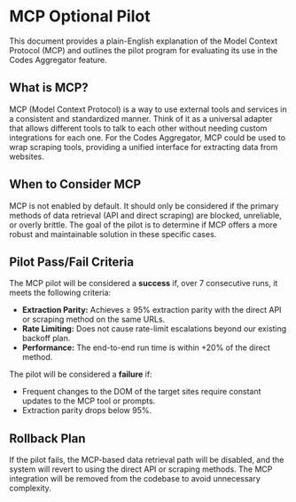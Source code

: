 # MCP Optional Pilot

This document provides a plain-English explanation of the Model Context Protocol (MCP) and outlines the pilot program for evaluating its use in the Codes Aggregator feature.

## What is MCP?

MCP (Model Context Protocol) is a way to use external tools and services in a consistent and standardized manner. Think of it as a universal adapter that allows different tools to talk to each other without needing custom integrations for each one. For the Codes Aggregator, MCP could be used to wrap scraping tools, providing a unified interface for extracting data from websites.

## When to Consider MCP

MCP is not enabled by default. It should only be considered if the primary methods of data retrieval (API and direct scraping) are blocked, unreliable, or overly brittle. The goal of the pilot is to determine if MCP offers a more robust and maintainable solution in these specific cases.

## Pilot Pass/Fail Criteria

The MCP pilot will be considered a **success** if, over 7 consecutive runs, it meets the following criteria:

*   **Extraction Parity:** Achieves ≥ 95% extraction parity with the direct API or scraping method on the same URLs.
*   **Rate Limiting:** Does not cause rate-limit escalations beyond our existing backoff plan.
*   **Performance:** The end-to-end run time is within +20% of the direct method.

The pilot will be considered a **failure** if:

*   Frequent changes to the DOM of the target sites require constant updates to the MCP tool or prompts.
*   Extraction parity drops below 95%.

## Rollback Plan

If the pilot fails, the MCP-based data retrieval path will be disabled, and the system will revert to using the direct API or scraping methods. The MCP integration will be removed from the codebase to avoid unnecessary complexity.
